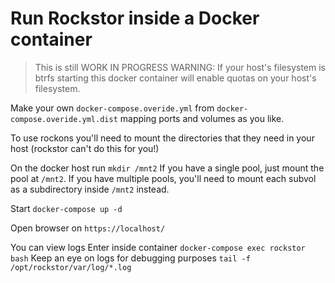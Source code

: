 # Run Rockstor inside a Docker container

> This is still WORK IN PROGRESS
> WARNING: If your host's filesystem is btrfs starting this docker container will enable quotas on your host's filesystem.

Make your own `docker-compose.overide.yml` from `docker-compose.overide.yml.dist`
mapping ports and volumes as you like.

To use rockons you'll need to mount the directories that they need in your host (rockstor can't do this for you!)

On the docker host run `mkdir /mnt2`
If you have a single pool, just mount the pool at `/mnt2`.
If you have multiple pools, you'll need to mount each subvol as a subdirectory inside `/mnt2` instead.

Start `docker-compose up -d`

Open browser on `https://localhost/`


You can view logs
Enter inside container `docker-compose exec rockstor bash`
Keep an eye on logs for debugging purposes `tail -f /opt/rockstor/var/log/*.log`
